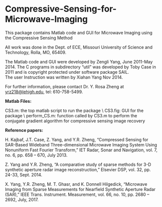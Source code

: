 # Compressive-Sensing-for-Microwave-Imaging
This package contains Matlab code and GUI for Microwave Imaging using the Compressive Sensing Method

All work was done in the Dept. of ECE, Missouri University of Science and Technology, Rolla, MO, 65409. 

The Matlab code and GUI were developed by Zengli Yang, June 2011-May 2014.
The C programs in subdirectory “util” was developed by Toby Case in 2011 and is copyright protected under software package SAIL.  
The user Instruction was written by Xiahan Yang Nov 2014.

For further information, please contact Dr. Y. Rosa Zheng at yrz218@lehigh.edu, tel: 610-758-5499.

**Matlab Files:**

CS3.m: the top matlab script to run the package \\
CS3.fig: GUI for the package \\
perform_CS.m: function called by CS3.m to perform the conjugate gradient algorithm for compressive sensing image recovery 

**Reference papers:**

H. Kajbaf, J.T. Case, Z. Yang, and Y.R. Zheng, “Compressed Sensing for SAR-Based Wideband Three-dimensional Microwave Imaging System Using Nonuniform Fast Fourier Transform,” IET Radar, Sonar and Navigation, vol. 7, no. 6, pp. 658 – 670, July 2013.

Z. Yang and Y.R. Zheng, “A comparative study of sparse methods for 3-D synthetic aperture radar image reconstruction,” Elsevier DSP, vol. 32, pp. 24-33, Sept. 2014. 

X. Yang, Y.R. Zheng, M. T. Ghasr, and K. Donnell Hilgedick, “Microwave Imaging from Sparse Measurements for Nearfield Synthetic Aperture Radar (SAR),” IEEE Trans. Instrument. Measurement, vol. 66, no. 10, pp. 2680 – 2692, July, 2017.
